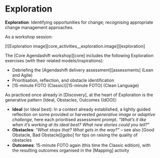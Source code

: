 # Exploration

**Exploration**: Identifying opportunities for change; recognising appropriate change management approaches.

As a workshop session:

[![Exploration image][core_activities__exploration.image]][exploration]

The [Core Agendashift workshop][core] includes the following Exploration exercises (with their related models/inspirations):

  * Debriefing the [Agendashift delivery assessment][assessments] (Lean and Agile)
  * Prioritisation, reflection, and obstacle identification
  * [15-minute FOTO (Classic)][15-minute FOTO] \(Clean Language)

As practiced once already in [Discovery], at the heart of Exploration is the generative pattern [Ideal, Obstacles, Outcomes (IdOO)]:

  * **Ideal** (or Ideal best): In a context already established, a lightly guided reflection on some provided or harvested *generative image* or *adaptive challenge*, here each prioritised assessment prompt. *“What’s it like when it’s working at its ideal best? What new stories could you tell?”*
  * **Obstacles**: *“What stops that? What gets in the way?”* – see also [Good Obstacle, Bad Obstacle][gobo] for tips on raising the quality of obstacles
  * **Outcomes**: 15-minute FOTO again (this time the Classic edition), with the resulting outcomes organised in the [Mapping] activity
